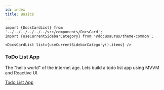 ```yaml
---
id: index
title: Basics
---
```


```mdx-code-block
import {DocsCardList} from '../../../../../../src/components/DocsCard';
import {useCurrentSidebarCategory} from '@docusaurus/theme-common';

<DocsCardList list={useCurrentSidebarCategory().items} />
```

### ToDo List App

The "hello world" of the internet age. Lets build a todo list app using MVVM and Reactive UI. 

[Todo List App](../../tutorials/todo-list-app)